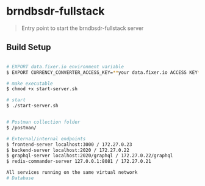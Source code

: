 # brndbsdr-fullstack

> Entry point to start the brndbsdr-fullstack server

## Build Setup



``` bash

# EXPORT data.fixer.io environment variable
$ EXPORT CURRENCY_CONVERTER_ACCESS_KEY=**your data.fixer.io ACCESS KEY**

# make executable
$ chmod +x start-server.sh

# start 
$ ./start-server.sh


# Postman collection folder
$ /postman/

# External/internal endpoints
$ frontend-server localhost:3000 / 172.27.0.23
$ backend-server localhost:2020 / 172.27.0.22
$ graphql-server localhost:2020/graphql / 172.27.0.22/graphql
$ redis-commander-server 127.0.0.1:8081 / 172.27.0.21

All services running on the same virtual network
# Database


